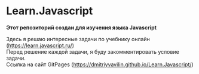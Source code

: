 # Learn.Javascript
**Этот репозиторий создан для изучения языка Javascript**

Здесь я решаю интересные задачи по учебнику онлайн (https://learn.javascript.ru/)<br>
Перед решение каждой задачи, я буду закомментировать условие задачи.<br>
Ссылка на сайт GitPages (https://dmitriyvavilin.github.io/Learn.Javascript/)

